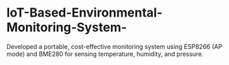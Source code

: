 # IoT-Based-Environmental-Monitoring-System-
Developed a portable, cost-effective monitoring system using ESP8266 (AP mode) and BME280 for sensing temperature, humidity, and pressure.
